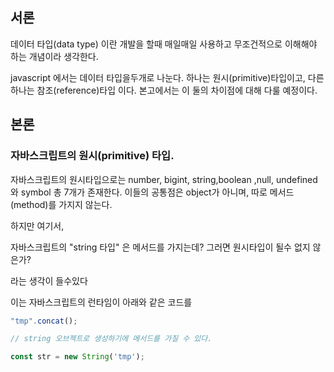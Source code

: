 ## 서론
데이터 타입(data type) 이란 개발을 할때 매일매일 사용하고 무조건적으로 이해해야 하는 개념이라 생각한다.

javascript 에서는 데이터 타입을두개로 나눈다. 하나는 원시(primitive)타입이고, 다른 하나는 참조(reference)타입 이다. 본고에서는 이 둘의 차이점에 대해 다룰 예정이다.

## 본론

### 자바스크립트의 원시(primitive) 타입.

자바스크립트의 원시타입으로는 number, bigint, string,boolean ,null, undefined 와 symbol 총 7개가 존재한다. 이들의 공통점은 object가 아니며, 따로 메서드(method)를 가지지 않는다.



하지만 여기서,

자바스크립트의 "string 타입" 은 메서드를 가지는데? 그러면 원시타입이 될수 없지 않은가?

라는 생각이 들수있다

이는 자바스크립트의 런타임이 아래와 같은 코드를

```js
"tmp".concat();

// string 오브젝트로 생성하기에 메서드를 가질 수 있다.

const str = new String('tmp');
```


































